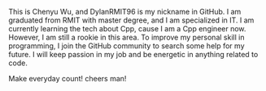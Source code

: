 This is Chenyu Wu, and DylanRMIT96 is my nickname in GitHub.
I am graduated from RMIT with master degree, and I am specialized in IT.
I am currently learning the tech about Cpp, cause I am a Cpp engineer now.
However, I am still a rookie in this area.
To improve my personal skill in programming, I join the GitHub community to search some help for my future.
I will keep passion in my job and be energetic in anything related to code.

Make everyday count!
cheers man!
